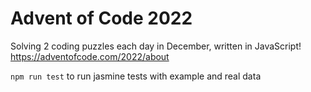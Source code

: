 # Advent of Code 2022

Solving 2 coding puzzles each day in December, written in JavaScript!
https://adventofcode.com/2022/about

`npm run test` to run jasmine tests with example and real data

